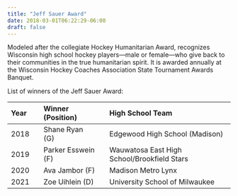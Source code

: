 ```yaml
---
title: "Jeff Sauer Award"
date: 2018-03-01T06:22:29-06:00
draft: false
---
```


Modeled after the collegiate Hockey Humanitarian Award, recognizes Wisconsin high school 
hockey players—male or female—who give back to their communities in the true humanitarian 
spirit. It is awarded annually at the Wisconsin Hockey Coaches Association State 
Tournament Awards Banquet.

List of winners of the Jeff Sauer Award:

Year |   | Winner (Position)  |   | High School Team
:----|:--|:-------------------|:--|:--------------------------------------------
2018 |   | Shane Ryan (G)     |   | Edgewood High School (Madison)
2019 |   | Parker Esswein (F) |   | Wauwatosa East High School/Brookfield Stars
2020 |   | Ava Jambor (F)     |   | Madison Metro Lynx
2021 |   | Zoe Uihlein (D)    |   | University School of Milwaukee

